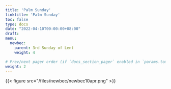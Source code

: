 ```yaml
---
title: 'Palm Sunday'
linktitle: 'Palm Sunday'
toc: false
type: docs
date: "2022-04-10T00:00:00+08:00"
draft:
menu:
  newbec:
    parent: 3rd Sunday of Lent
    weight: 4

# Prev/next pager order (if `docs_section_pager` enabled in `params.toml`)
weight: 2
---
```


{{< figure src="/files/newbec/newbec10apr.png" >}}
